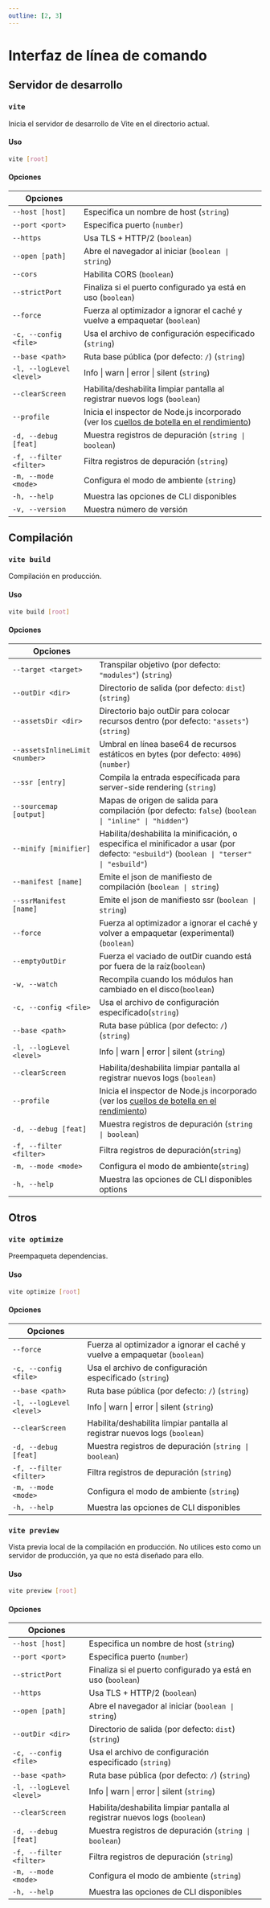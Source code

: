 ```yaml
---
outline: [2, 3]
---
```


# Interfaz de línea de comando

## Servidor de desarrollo

### `vite`

Inicia el servidor de desarrollo de Vite en el directorio actual.

#### Uso

```bash
vite [root]
```

#### Opciones

| Opciones                 |                                                                                                                                                          |
| ------------------------ | -------------------------------------------------------------------------------------------------------------------------------------------------------- |
| `--host [host]`          | Especifica un nombre de host (`string`)                                                                                                                  |
| `--port <port>`          | Especifica puerto (`number`)                                                                                                                             |
| `--https`                | Usa TLS + HTTP/2 (`boolean`)                                                                                                                             |
| `--open [path]`          | Abre el navegador al iniciar (`boolean \| string`)                                                                                                       |
| `--cors`                 | Habilita CORS (`boolean`)                                                                                                                                |
| `--strictPort`           | Finaliza si el puerto configurado ya está en uso (`boolean`)                                                                                             |
| `--force`                | Fuerza al optimizador a ignorar el caché y vuelve a empaquetar (`boolean`)                                                                               |
| `-c, --config <file>`    | Usa el archivo de configuración especificado (`string`)                                                                                                  |
| `--base <path>`          | Ruta base pública (por defecto: `/`) (`string`)                                                                                                          |
| `-l, --logLevel <level>` | Info \| warn \| error \| silent (`string`)                                                                                                               |
| `--clearScreen`          | Habilita/deshabilita limpiar pantalla al registrar nuevos logs (`boolean`)                                                                               |
| `--profile`              | Inicia el inspector de Node.js incorporado (ver los [cuellos de botella en el rendimiento](/guide/troubleshooting#cuellos-de-botella-en-el-rendimiento)) |
| `-d, --debug [feat]`     | Muestra registros de depuración (`string \| boolean`)                                                                                                    |
| `-f, --filter <filter>`  | Filtra registros de depuración (`string`)                                                                                                                |
| `-m, --mode <mode>`      | Configura el modo de ambiente (`string`)                                                                                                                 |
| `-h, --help`             | Muestra las opciones de CLI disponibles                                                                                                                  |
| `-v, --version`          | Muestra número de versión                                                                                                                                |

## Compilación

### `vite build`

Compilación en producción.

#### Uso

```bash
vite build [root]
```

#### Opciones

| Opciones                       |                                                                                                                                                          |
| ------------------------------ | -------------------------------------------------------------------------------------------------------------------------------------------------------- |
| `--target <target>`            | Transpilar objetivo (por defecto: `"modules"`) (`string`)                                                                                                |
| `--outDir <dir>`               | Directorio de salida (por defecto: `dist`) (`string`)                                                                                                    |
| `--assetsDir <dir>`            | Directorio bajo outDir para colocar recursos dentro (por defecto: `"assets"`) (`string`)                                                                 |
| `--assetsInlineLimit <number>` | Umbral en línea base64 de recursos estáticos en bytes (por defecto: `4096`) (`number`)                                                                   |
| `--ssr [entry]`                | Compila la entrada específicada para server-side rendering (`string`)                                                                                    |
| `--sourcemap [output]`         | Mapas de origen de salida para compilación (por defecto: `false`) (`boolean \| "inline" \| "hidden"`)                                                    |
| `--minify [minifier]`          | Habilita/deshabilita la minificación, o especifica el minificador a usar (por defecto: `"esbuild"`) (`boolean \| "terser" \| "esbuild"`)                 |
| `--manifest [name]`            | Emite el json de manifiesto de compilación (`boolean \| string`)                                                                                         |
| `--ssrManifest [name]`         | Emite el json de manifiesto ssr (`boolean \| string`)                                                                                                    |
| `--force`                      | Fuerza al optimizador a ignorar el caché y volver a empaquetar (experimental)(`boolean`)                                                                 |
| `--emptyOutDir`                | Fuerza el vaciado de outDir cuando está por fuera de la raíz(`boolean`)                                                                                  |
| `-w, --watch`                  | Recompila cuando los módulos han cambiado en el disco(`boolean`)                                                                                         |
| `-c, --config <file>`          | Usa el archivo de configuración especificado(`string`)                                                                                                   |
| `--base <path>`                | Ruta base pública (por defecto: `/`) (`string`)                                                                                                          |
| `-l, --logLevel <level>`       | Info \| warn \| error \| silent (`string`)                                                                                                               |
| `--clearScreen`                | Habilita/deshabilita limpiar pantalla al registrar nuevos logs (`boolean`)                                                                               |
| `--profile`                    | Inicia el inspector de Node.js incorporado (ver los [cuellos de botella en el rendimiento](/guide/troubleshooting#cuellos-de-botella-en-el-rendimiento)) |
| `-d, --debug [feat]`           | Muestra registros de depuración (`string \| boolean`)                                                                                                    |
| `-f, --filter <filter>`        | Filtra registros de depuración(`string`)                                                                                                                 |
| `-m, --mode <mode>`            | Configura el modo de ambiente(`string`)                                                                                                                  |
| `-h, --help`                   | Muestra las opciones de CLI disponibles options                                                                                                          |

## Otros

### `vite optimize`

Preempaqueta dependencias.

#### Uso

```bash
vite optimize [root]
```

#### Opciones

| Opciones                 |                                                                            |
| ------------------------ | -------------------------------------------------------------------------- |
| `--force`                | Fuerza al optimizador a ignorar el caché y vuelve a empaquetar (`boolean`) |
| `-c, --config <file>`    | Usa el archivo de configuración especificado (`string`)                    |
| `--base <path>`          | Ruta base pública (por defecto: `/`) (`string`)                            |
| `-l, --logLevel <level>` | Info \| warn \| error \| silent (`string`)                                 |
| `--clearScreen`          | Habilita/deshabilita limpiar pantalla al registrar nuevos logs (`boolean`) |
| `-d, --debug [feat]`     | Muestra registros de depuración (`string \| boolean`)                      |
| `-f, --filter <filter>`  | Filtra registros de depuración (`string`)                                  |
| `-m, --mode <mode>`      | Configura el modo de ambiente (`string`)                                   |
| `-h, --help`             | Muestra las opciones de CLI disponibles                                    |

### `vite preview`

Vista previa local de la compilación en producción. No utilices esto como un servidor de producción, ya que no está diseñado para ello.

#### Uso

```bash
vite preview [root]
```

#### Opciones

| Opciones                 |                                                                            |
| ------------------------ | -------------------------------------------------------------------------- |
| `--host [host]`          | Especifica un nombre de host (`string`)                                    |
| `--port <port>`          | Especifica puerto (`number`)                                               |
| `--strictPort`           | Finaliza si el puerto configurado ya está en uso (`boolean`)               |
| `--https`                | Usa TLS + HTTP/2 (`boolean`)                                               |
| `--open [path]`          | Abre el navegador al iniciar (`boolean \| string`)                         |
| `--outDir <dir>`         | Directorio de salida (por defecto: `dist`)(`string`)                       |
| `-c, --config <file>`    | Usa el archivo de configuración especificado (`string`)                    |
| `--base <path>`          | Ruta base pública (por defecto: `/`) (`string`)                            |
| `-l, --logLevel <level>` | Info \| warn \| error \| silent (`string`)                                 |
| `--clearScreen`          | Habilita/deshabilita limpiar pantalla al registrar nuevos logs (`boolean`) |
| `-d, --debug [feat]`     | Muestra registros de depuración (`string \| boolean`)                      |
| `-f, --filter <filter>`  | Filtra registros de depuración (`string`)                                  |
| `-m, --mode <mode>`      | Configura el modo de ambiente (`string`)                                   |
| `-h, --help`             | Muestra las opciones de CLI disponibles                                    |
